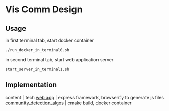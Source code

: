 # Vis Comm Design

## Usage

in first terminal tab, start docker container

```zsh
./run_docker_in_terminal0.sh
```

in second terminal tab, start web application server

```zsh
start_server_in_terminal1.sh
```

## Implementation

content | tech
[web app](web_app) | express framework, browserify to generate js files
[community_detection_algos](community_detection_algos) | cmake build, docker container
